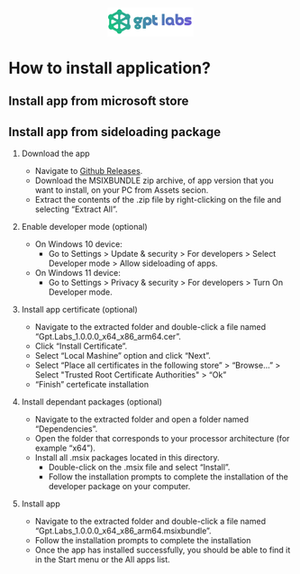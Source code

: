<h1 align=center>
    <img align=center width="30%" src="https://github.com/mnikonov/gpt-labs/blob/main/src/Gpt.Labs/splash.png?raw=true" />
</h1>


# How to install application?

## Install app from microsoft store

## Install app from sideloading package

1. Download the app 

    - Navigate to [Github Releases](https://github.com/mnikonov/gpt-labs/releases).
    - Download the MSIXBUNDLE zip archive, of app version that you want to install, on your PC from Assets secion.
    - Extract the contents of the .zip file by right-clicking on the file and selecting “Extract All”.

2. Enable developer mode (optional)

    - On Windows 10 device:
        - Go to Settings > Update & security > For developers > Select Developer mode > Allow sideloading of apps.
    - On Windows 11 device:
        - Go to Settings > Privacy & security > For developers > Turn On Developer mode.

3. Install app certificate (optional)

    - Navigate to the extracted folder and double-click a file named “Gpt.Labs_1.0.0.0_x64_x86_arm64.cer”.
    - Click “Install Certificate”.
    - Select “Local Mashine” option and click “Next”.
    - Select “Place all certificates in the following store” > “Browse...” > Select "Trusted Root Certificate Authorities" >  “Ok”
    - “Finish” certeficate installation

3. Install dependant packages (optional)

    - Navigate to the extracted folder and open a folder named “Dependencies”. 
    - Open the folder that corresponds to your processor architecture (for example  “x64”).
    - Install all .msix packages located in this directory.
        - Double-click on the .msix file and select “Install”.
        - Follow the installation prompts to complete the installation of the developer package on your computer.

3. Install app

    - Navigate to the extracted folder and double-click a file named “Gpt.Labs_1.0.0.0_x64_x86_arm64.msixbundle”.
    - Follow the installation prompts to complete the installation
    - Once the app has installed successfully, you should be able to find it in the Start menu or the All apps list.